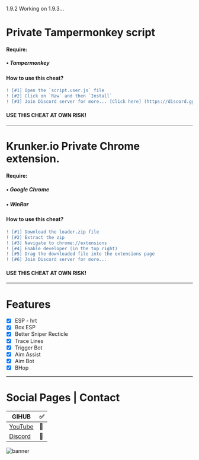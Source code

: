 1.9.2 Working on 1.9.3...


# Private Tampermonkey script

#### Require:
##### • Tampermonkey



#### How to use this cheat?

```diff
! [#1] Open the `script.user.js` file
! [#2] Click on `Raw` and then `Install`
! [#3] Join Discord server for more... [Click here] (https://discord.gg/N9PSpmU)
```

#### USE THIS CHEAT AT OWN RISK!

___


# Krunker.io Private Chrome extension.

#### Require: 
##### • Google Chrome
##### • WinRar



#### How to use this cheat?

```diff
! [#1] Download the loader.zip file 
! [#2] Extract the zip 
! [#3] Navigate to chrome://extensions
! [#4] Enable developer (in the top right)
! [#5] Drag the downloaded file into the extensions page
! [#6] Join Discord server for more...
``` 



#### USE THIS CHEAT AT OWN RISK!

___

# Features

- [X] ESP - hrt
- [X] Box ESP
- [X] Better Sniper Recticle
- [X] Trace Lines
- [X] Trigger Bot
- [X] Aim Assist
- [X] Aim Bot
- [X] BHop

___

# Social Pages | Contact

| GIHUB | ✅ |
| --- | --- |
| [YouTube](https://www.youtube.com/channel/UCnnqMGII7LHvvn1LUiU55eg?) | 🔴 |
| [Discord](https://discord.gg/N9PSpmU) | 🔵 |




![banner](https://ibb.co/tCs0x1b)
